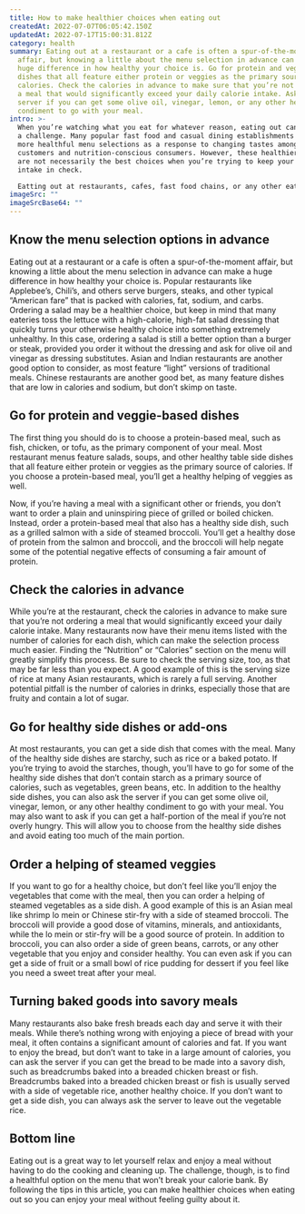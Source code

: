 ```yaml
---
title: How to make healthier choices when eating out
createdAt: 2022-07-07T06:05:42.150Z
updatedAt: 2022-07-17T15:00:31.812Z
category: health
summary: Eating out at a restaurant or a cafe is often a spur-of-the-moment
  affair, but knowing a little about the menu selection in advance can make a
  huge difference in how healthy your choice is. Go for protein and veggie-based
  dishes that all feature either protein or veggies as the primary source of
  calories. Check the calories in advance to make sure that you’re not ordering
  a meal that would significantly exceed your daily calorie intake. Ask the
  server if you can get some olive oil, vinegar, lemon, or any other healthy
  condiment to go with your meal.
intro: >-
  When you’re watching what you eat for whatever reason, eating out can be
  a challenge. Many popular fast food and casual dining establishments now offer
  more healthful menu selections as a response to changing tastes among
  customers and nutrition-conscious consumers. However, these healthier options
  are not necessarily the best choices when you’re trying to keep your calorie
  intake in check.

  Eatting out at restaurants, cafes, fast food chains, or any other eatery requires some advance planning if you want to keep your diet in check. The primary considerations involve choosing places that offer healthy menu offerings as well as ordering smartly once you get there. This article will assist you in making wiser decisions the next time you eat out by identifying the pitfalls of most eating establishments and providing tips on how to navigate them with less of an impact on your waistline.
imageSrc: ""
imageSrcBase64: ""
---
```


## Know the menu selection options in advance

Eating out at a restaurant or a cafe is often a spur-of-the-moment affair, but knowing a little about the menu selection in advance can make a huge difference in how healthy your choice is. Popular restaurants like Applebee’s, Chili’s, and others serve burgers, steaks, and other typical “American fare” that is packed with calories, fat, sodium, and carbs. Ordering a salad may be a healthier choice, but keep in mind that many eateries toss the lettuce with a high-calorie, high-fat salad dressing that quickly turns your otherwise healthy choice into something extremely unhealthy.
In this case, ordering a salad is still a better option than a burger or steak, provided you order it without the dressing and ask for olive oil and vinegar as dressing substitutes. Asian and Indian restaurants are another good option to consider, as most feature “light” versions of traditional meals. Chinese restaurants are another good bet, as many feature dishes that are low in calories and sodium, but don’t skimp on taste.

## Go for protein and veggie-based dishes

The first thing you should do is to choose a protein-based meal, such as fish, chicken, or tofu, as the primary component of your meal. Most restaurant menus feature salads, soups, and other healthy table side dishes that all feature either protein or veggies as the primary source of calories. If you choose a protein-based meal, you’ll get a healthy helping of veggies as well.

Now, if you’re having a meal with a significant other or friends, you don’t want to order a plain and uninspiring piece of grilled or boiled chicken. Instead, order a protein-based meal that also has a healthy side dish, such as a grilled salmon with a side of steamed broccoli. You’ll get a healthy dose of protein from the salmon and broccoli, and the broccoli will help negate some of the potential negative effects of consuming a fair amount of protein.

## Check the calories in advance

While you’re at the restaurant, check the calories in advance to make sure that you’re not ordering a meal that would significantly exceed your daily calorie intake. Many restaurants now have their menu items listed with the number of calories for each dish, which can make the selection process much easier.
Finding the “Nutrition” or “Calories” section on the menu will greatly simplify this process. Be sure to check the serving size, too, as that may be far less than you expect. A good example of this is the serving size of rice at many Asian restaurants, which is rarely a full serving. Another potential pitfall is the number of calories in drinks, especially those that are fruity and contain a lot of sugar.

## Go for healthy side dishes or add-ons

At most restaurants, you can get a side dish that comes with the meal. Many of the healthy side dishes are starchy, such as rice or a baked potato. If you’re trying to avoid the starches, though, you’ll have to go for some of the healthy side dishes that don’t contain starch as a primary source of calories, such as vegetables, green beans, etc.
In addition to the healthy side dishes, you can also ask the server if you can get some olive oil, vinegar, lemon, or any other healthy condiment to go with your meal. You may also want to ask if you can get a half-portion of the meal if you’re not overly hungry. This will allow you to choose from the healthy side dishes and avoid eating too much of the main portion.

## Order a helping of steamed veggies

If you want to go for a healthy choice, but don’t feel like you’ll enjoy the vegetables that come with the meal, then you can order a helping of steamed vegetables as a side dish. A good example of this is an Asian meal like shrimp lo mein or Chinese stir-fry with a side of steamed broccoli. The broccoli will provide a good dose of vitamins, minerals, and antioxidants, while the lo mein or stir-fry will be a good source of protein.
In addition to broccoli, you can also order a side of green beans, carrots, or any other vegetable that you enjoy and consider healthy. You can even ask if you can get a side of fruit or a small bowl of rice pudding for dessert if you feel like you need a sweet treat after your meal.

## Turning baked goods into savory meals

Many restaurants also bake fresh breads each day and serve it with their meals. While there’s nothing wrong with enjoying a piece of bread with your meal, it often contains a significant amount of calories and fat. If you want to enjoy the bread, but don’t want to take in a large amount of calories, you can ask the server if you can get the bread to be made into a savory dish, such as breadcrumbs baked into a breaded chicken breast or fish.
Breadcrumbs baked into a breaded chicken breast or fish is usually served with a side of vegetable rice, another healthy choice. If you don’t want to get a side dish, you can always ask the server to leave out the vegetable rice.

## Bottom line

Eating out is a great way to let yourself relax and enjoy a meal without having to do the cooking and cleaning up. The challenge, though, is to find a healthful option on the menu that won’t break your calorie bank. By following the tips in this article, you can make healthier choices when eating out so you can enjoy your meal without feeling guilty about it.
